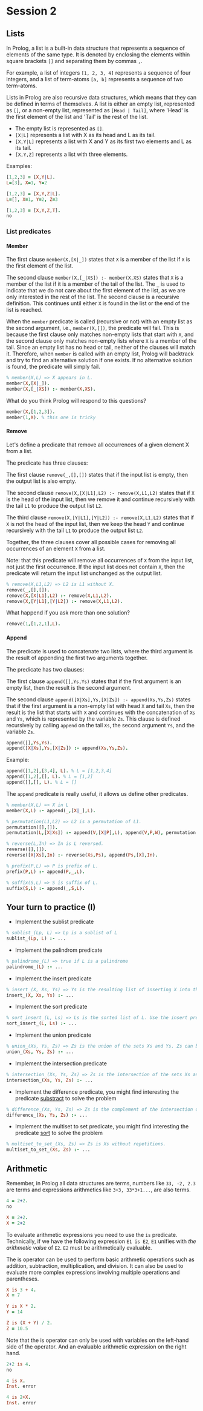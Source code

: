 # Session 2

## Lists

In Prolog, a list is a built-in data structure that represents a sequence of elements of the same type. It is denoted by enclosing the elements
within square brackets `[]` and separating them by commas `,`.

For example, a list of integers `[1, 2, 3, 4]` represents a sequence of four integers, and a list of term-atoms `[a, b]` represents
a sequence of two term-atoms.

Lists in Prolog are also recursive data structures, which means that they can be defined in terms of themselves.
A list is either an empty list, represented as `[]`, or a non-empty list, represented as `[Head | Tail]`, where 'Head' is the first element
of the list and 'Tail' is the rest of the list.

- The empty list is represented as `[]`.
- `[X|L]` represents a list with X as its head and L as its tail.
- `[X,Y|L]` represents a list with X and Y as its first two elements and L as its tail.
- `[X,Y,Z]` represents a list with three elements.

Examples:

```prolog
[1,2,3] = [X,Y|L].
L=[3], X=1, Y=2
```

```prolog
[1,2,3] = [X,Y,Z|L].
L=[], X=1, Y=2, Z=3
```

```prolog
[1,2,3] = [X,Y,Z,T].
no
```

### List predicates

#### Member

The first clause `member(X,[X|_])` states that `X` is a member of the list if `X` is the first element of the list.

The second clause `member(X,[_|XS]) :- member(X,XS)` states that `X` is a member of the list if it is a member of the tail of the list. The `_` is used
to indicate that we do not care about the first element of the list, as we are only interested in the rest of the list. The second clause is a recursive definition. This continues until either `X` is found in the list or the end of the list is reached.

When the `member` predicate is called (recursive or not) with an empty list as the second argument, i.e., `member(X,[])`, the predicate will fail. This
is because the first clause only matches non-empty lists that start with `X`, and the second clause only matches non-empty lists where `X` is a member
of the tail. Since an empty list has no head or tail, neither of the clauses will match it. Therefore, when `member` is called with an empty list, Prolog will backtrack
and try to find an alternative solution if one exists. If no alternative solution is found, the predicate will simply fail.

```prolog
% member(X,L) => X appears in L.
member(X,[X|_]).
member(X,[_|XS]) :- member(X,XS).
```

What do you think Prolog will respond to this questions?

```prolog
member(X,[1,2,3]).
member(1,X). % this one is tricky
```

#### Remove

Let's define a predicate that remove all occurrences of a given element X from a list.

The predicate has three clauses:

The first clause `remove(_,[],[])` states that if the input list is empty, then the output list is also empty.

The second clause `remove(X,[X|L1],L2) :- remove(X,L1,L2)` states that if `X` is the head of the input list, then we remove it and continue
recursively with the tail `L1` to produce the output list `L2`.

The third clause `remove(X,[Y|L1],[Y|L2]) :- remove(X,L1,L2)` states that if `X` is not the head of the input list, then we keep the head `Y`
and continue recursively with the tail `L1` to produce the output list `L2`.

Together, the three clauses cover all possible cases for removing all occurrences of an element `X` from a list.

Note: that this predicate will remove all occurrences of `X` from the input list, not just the first occurrence.
If the input list does not contain `X`, then the predicate will return the input list unchanged as the output list.

```prolog
% remove(X,L1,L2) => L2 is L1 without X.
remove(_,[],[]).
remove(X,[X|L1],L2) :- remove(X,L1,L2).
remove(X,[Y|L1],[Y|L2]) :- remove(X,L1,L2).
```

What happend if you ask more than one solution?

```prolog
remove(1,[1,2,1],L).
```

#### Append

The predicate is used to concatenate two lists, where the third argument is the result of appending the first two arguments together.

The predicate has two clauses:

The first clause `append([],Ys,Ys)` states that if the first argument is an empty list, then the result is the second argument.

The second clause `append([X|Xs],Ys,[X|Zs]) :- append(Xs,Ys,Zs)` states that if the first argument is a non-empty list with head `X` and tail `Xs`,
then the result is the list that starts with `X` and continues with the concatenation of `Xs` and `Ys`, which is represented by the variable `Zs`.
This clause is defined recursively by calling `append` on the tail `Xs`, the second argument `Ys`, and the variable `Zs`.

```prolog
append([],Ys,Ys).
append([X|Xs],Ys,[X|Zs]) :- append(Xs,Ys,Zs).
```

Example:

```prolog
append([1,2],[3,4], L). % L = [1,2,3,4]
append([1,2],[], L). % L = [1,2]
append([],[], L). % L = []
```

The `append` predicate is really useful, it allows us define other predicates.

```prolog
% member(X,L) => X in L
member(X,L) :- append(_,[X|_],L).
```

```prolog
% permutation(L1,L2) => L2 is a permutation of L1.
permutation([],[]).
permutation(L,[X|Xs]) :- append(V,[X|P],L), append(V,P,W), permutation(W,Xs).
```

```prolog
% reverse(L,In) => In is L reversed.
reverse([],[]).
reverse([X|Xs],In) :- reverse(Xs,Ps), append(Ps,[X],In).
```

```prolog
% prefix(P,L) => P is prefix of L.
prefix(P,L) :- append(P,_,L).
```

```prolog
% suffix(S,L) => S is suffix of L.
suffix(S,L) :- append(_,S,L).
```

## Your turn to practice (I)

- Implement the sublist predicate

```prolog
% sublist_(Lp, L) => Lp is a sublist of L
sublist_(Lp, L) :- ...
```

- Implement the palindrom predicate

```prolog
% palindrome_(L) => true if L is a palindrome
palindrome_(L) :- ...
```

- Implement the insert predicate

```prolog
% insert_(X, Xs, Ys) => Ys is the resulting list of inserting X into the sorted ascending Xs list
insert_(X, Xs, Ys) :- ...
```

- Implement the sort predicate

```prolog
% sort_insert_(L, Ls) => Ls is the sorted list of L. Use the insert predicate already defined to solve it
sort_insert_(L, Ls) :- ...
```

- Implement the union predicate

```prolog
% union_(Xs, Ys, Zs) => Zs is the union of the sets Xs and Ys. Zs can be a multiset
union_(Xs, Ys, Zs) :- ...
```

- Implement the intersection predicate

```prolog
% intersection_(Xs, Ys, Zs) => Zs is the intersection of the sets Xs and Ys. Zs can be a multiset
intersection_(Xs, Ys, Zs) :- ...
```

- Implement the difference predicate, you might find interesting the predicate [substract](https://www.swi-prolog.org/pldoc/doc_for?object=subtract/3) to solve the problem

```prolog
% difference_(Xs, Ys, Zs) => Zs is the complement of the intersection of Xs and Ys.
difference_(Xs, Ys, Zs) :- ...
```

- Implement the multiset to set predicate, you might find interesting the predicate [sort](https://www.swi-prolog.org/pldoc/man?predicate=sort/2) to solve the problem

```prolog
% multiset_to_set_(Xs, Zs) => Zs is Xs without repetitions.
multiset_to_set_(Xs, Zs) :- ...
```

## Arithmetic

Remember, in Prolog all data structures are terms, numbers like `33, -2, 2.3` are terms and expressions arithmetics like
`3+3, 33*3+1...`, are also terms.

```prolog
4 = 2+2.
no
```

```prolog
X = 2+2.
X = 2+2
```

To evaluate arithmetic expressions you need to use the `is` predicate. Technically, if we have the following expression `E1 is E2`, `E1` unifies with
*the arithmetic value* of `E2`. `E2` must be arithmetically evaluable.

The is operator can be used to perform basic arithmetic operations such as addition, subtraction, multiplication, and division.
It can also be used to evaluate more complex expressions involving multiple operations and parentheses.

```prolog
X is 3 + 4.
X = 7
```

```prolog
Y is X * 2.
Y = 14
```

```prolog
Z is (X + Y) / 2.
Z = 10.5
```

Note that the is operator can only be used with variables on the left-hand side of the operator. And an evaluable arithmetic expression on the right hand.

```prolog
2+2 is 4.
no
```

```prolog
4 is X.
Inst. error
```

```prolog
4 is 2+X.
Inst. error
```
